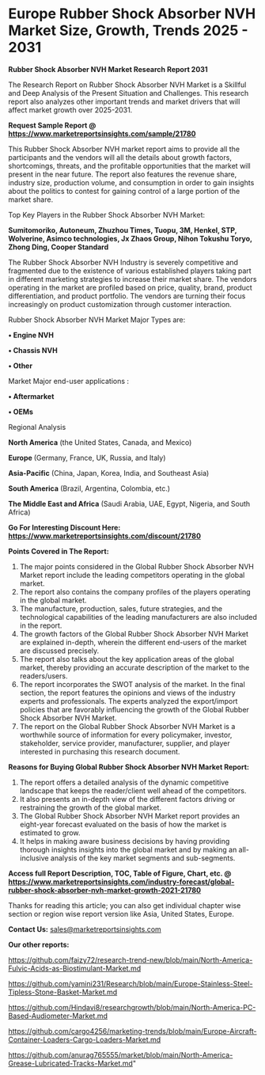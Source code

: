 # Europe Rubber Shock Absorber NVH Market Size, Growth, Trends 2025 - 2031

<strong>Rubber Shock Absorber NVH Market Research Report 2031</strong>

The Research Report on Rubber Shock Absorber NVH Market is a Skillful and Deep Analysis of the Present Situation and Challenges. This research report also analyzes other important trends and market drivers that will affect market growth over 2025-2031.

<strong>Request Sample Report @ <a href=https://www.marketreportsinsights.com/sample/21780>https://www.marketreportsinsights.com/sample/21780</a></strong>

This Rubber Shock Absorber NVH market report aims to provide all the participants and the vendors will all the details about growth factors, shortcomings, threats, and the profitable opportunities that the market will present in the near future. The report also features the revenue share, industry size, production volume, and consumption in order to gain insights about the politics to contest for gaining control of a large portion of the market share.

Top Key Players in the Rubber Shock Absorber NVH Market:

<strong>Sumitomoriko, Autoneum, Zhuzhou Times, Tuopu, 3M, Henkel, STP, Wolverine, Asimco technologies, Jx Zhaos Group, Nihon Tokushu Toryo, Zhong Ding, Cooper Standard</strong>

The Rubber Shock Absorber NVH Industry is severely competitive and fragmented due to the existence of various established players taking part in different marketing strategies to increase their market share. The vendors operating in the market are profiled based on price, quality, brand, product differentiation, and product portfolio. The vendors are turning their focus increasingly on product customization through customer interaction.

Rubber Shock Absorber NVH Market Major Types are:

<strong>• Engine NVH

• Chassis NVH

• Other</strong>

Market Major end-user applications :

<strong>• Aftermarket

• OEMs</strong>

Regional Analysis

</u><strong><b>North America</b></strong> (the United States, Canada, and Mexico)

<strong><b>Europe </b></strong>(Germany, France, UK, Russia, and Italy)

<strong><b>Asia-Pacific</b></strong> (China, Japan, Korea, India, and Southeast Asia)

<strong><b>South America</b></strong> (Brazil, Argentina, Colombia, etc.)

<strong><b>The Middle East and Africa</b></strong> (Saudi Arabia, UAE, Egypt, Nigeria, and South Africa)

<strong>Go For Interesting Discount Here: <a href=https://www.marketreportsinsights.com/discount/21780>https://www.marketreportsinsights.com/discount/21780</a></strong>

<strong>Points Covered in The Report:</strong>
<ol>
  <li>The major points considered in the Global Rubber Shock Absorber NVH Market report include the leading competitors operating in the global market.</li>
  <li>The report also contains the company profiles of the players operating in the global market.</li>
  <li>The manufacture, production, sales, future strategies, and the technological capabilities of the leading manufacturers are also included in the report.</li>
  <li>The growth factors of the Global Rubber Shock Absorber NVH Market are explained in-depth, wherein the different end-users of the market are discussed precisely.</li>
  <li>The report also talks about the key application areas of the global market, thereby providing an accurate description of the market to the readers/users.</li>
  <li>The report incorporates the SWOT analysis of the market. In the final section, the report features the opinions and views of the industry experts and professionals. The experts analyzed the export/import policies that are favorably influencing the growth of the Global Rubber Shock Absorber NVH Market.</li>
  <li>The report on the Global Rubber Shock Absorber NVH Market is a worthwhile source of information for every policymaker, investor, stakeholder, service provider, manufacturer, supplier, and player interested in purchasing this research document.</li>
</ol>
<strong>Reasons for Buying Global Rubber Shock Absorber NVH Market Report:</strong>

<ol>
  <li>The report offers a detailed analysis of the dynamic competitive landscape that keeps the reader/client well ahead of the competitors.</li>
  <li>It also presents an in-depth view of the different factors driving or restraining the growth of the global market.</li>
  <li>The Global Rubber Shock Absorber NVH Market report provides an eight-year forecast evaluated on the basis of how the market is estimated to grow.</li>
  <li>It helps in making aware business decisions by having providing thorough insights insights into the global market and by making an all-inclusive analysis of the key market segments and sub-segments.</li>
</ol>
<strong>Access full Report Description, TOC, Table of Figure, Chart, etc. @ <a href=https://www.marketreportsinsights.com/industry-forecast/global-rubber-shock-absorber-nvh-market-growth-2021-21780>https://www.marketreportsinsights.com/industry-forecast/global-rubber-shock-absorber-nvh-market-growth-2021-21780</a></strong>


Thanks for reading this article; you can also get individual chapter wise section or region wise report version like Asia, United States, Europe.

<strong>Contact Us:</strong>
sales@marketreportsinsights.com

<strong>Our other reports:</strong>

<a href=https://github.com/faizy72/research-trend-new/blob/main/North-America-Fulvic-Acids-as-Biostimulant-Market.md>https://github.com/faizy72/research-trend-new/blob/main/North-America-Fulvic-Acids-as-Biostimulant-Market.md</a>

<a href=https://github.com/yamini231/Research/blob/main/Europe-Stainless-Steel-Tipless-Stone-Basket-Market.md>https://github.com/yamini231/Research/blob/main/Europe-Stainless-Steel-Tipless-Stone-Basket-Market.md</a>

<a href=https://github.com/Hindavi8/researchgrowth/blob/main/North-America-PC-Based-Audiometer-Market.md>https://github.com/Hindavi8/researchgrowth/blob/main/North-America-PC-Based-Audiometer-Market.md</a>

<a href=https://github.com/cargo4256/marketing-trends/blob/main/Europe-Aircraft-Container-Loaders-Cargo-Loaders-Market.md>https://github.com/cargo4256/marketing-trends/blob/main/Europe-Aircraft-Container-Loaders-Cargo-Loaders-Market.md</a>

<a href=https://github.com/anurag765555/market/blob/main/North-America-Grease-Lubricated-Tracks-Market.md>https://github.com/anurag765555/market/blob/main/North-America-Grease-Lubricated-Tracks-Market.md</a>"
